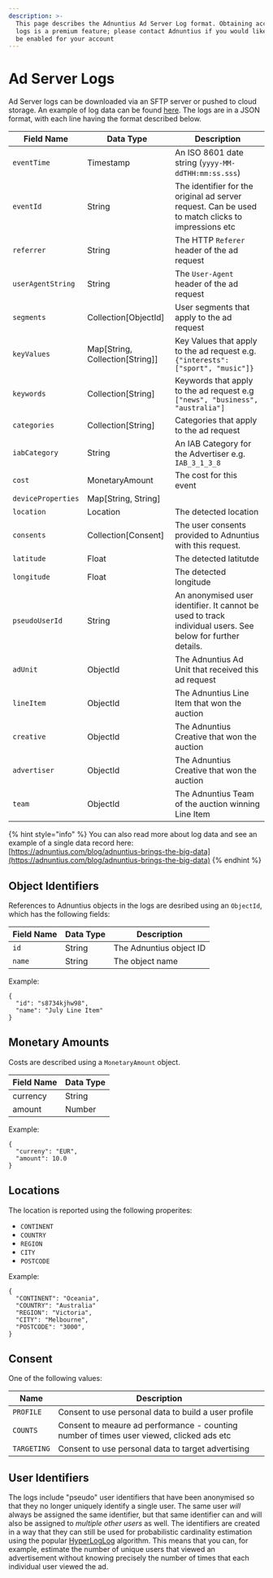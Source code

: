 ```yaml
---
description: >-
  This page describes the Adnuntius Ad Server Log format. Obtaining access to
  logs is a premium feature; please contact Adnuntius if you would like this to
  be enabled for your account
---
```


# Ad Server Logs

Ad Server logs can be downloaded via an SFTP server or pushed to cloud storage. An example of log data can be found [here](https://api.adnuntius.com/rawlogs/). The logs are in a JSON format, with each line having the format described below.

| Field Name         | Data Type                         | Description                                                                                                |
| ------------------ | --------------------------------- | ---------------------------------------------------------------------------------------------------------- |
| `eventTime`        | Timestamp                         | An ISO 8601 date string (`yyyy-MM-ddTHH:mm:ss.sss`)                                                        |
| `eventId`          | String                            | The identifier for the original ad server request. Can be used to match clicks to impressions etc          |
| `referrer`         | String                            | The HTTP `Referer` header of the ad request                                                                |
| `userAgentString`  | String                            | The `User-Agent` header of the ad request                                                                  |
| `segments`         | Collection\[ObjectId]             | User segments that apply to the ad request                                                                 |
| `keyValues`        | Map\[String, Collection\[String]] | Key Values that apply to the ad request e.g. `{"interests":["sport", "music"]}`                            |
| `keywords`         | Collection\[String]               | Keywords that apply to the ad request e.g `["news", "business", "australia"]`                              |
| `categories`       | Collection\[String]               | Categories that apply to the ad request                                                                    |
| `iabCategory`      | String                            | An IAB Category for the Advertiser e.g. `IAB_3_1_3_8`                                                      |
| `cost`             | MonetaryAmount                    | The cost for this event                                                                                    |
| `deviceProperties` | Map\[String, String]              |                                                                                                            |
| `location`         | Location                          | The detected location                                                                                      |
| `consents`         | Collection\[Consent]              | The user consents provided to Adnuntius with this request.                                                 |
| `latitude`         | Float                             | The detected latitutde                                                                                     |
| `longitude`        | Float                             | The detected longitude                                                                                     |
| `pseudoUserId`     | String                            | An anonymised user identifier. It cannot be used to track individual users. See below for further details. |
| `adUnit`           | ObjectId                          | The Adnuntius Ad Unit that received this ad request                                                        |
| `lineItem`         | ObjectId                          | The Adnuntius Line Item that won the auction                                                               |
| `creative`         | ObjectId                          | The Adnuntius Creative that won the auction                                                                |
| `advertiser`       | ObjectId                          | The Adnuntius Creative that won the auction                                                                |
| `team`             | ObjectId                          | The Adnuntius Team of the auction winning Line Item                                                        |

{% hint style="info" %}
You can also read more about log data and see an example of a single data record here: [https://adnuntius.com/blog/adnuntius-brings-the-big-data](https://adnuntius.com/blog/adnuntius-brings-the-big-data)
{% endhint %}

## Object Identifiers

References to Adnuntius objects in the logs are desribed using an `ObjectId`, which has the following fields:

| Field Name | Data Type | Description             |
| ---------- | --------- | ----------------------- |
| `id`       | String    | The Adnuntius object ID |
| `name`     | String    | The object name         |

Example:

```
{ 
  "id": "s8734kjhw98",
  "name": "July Line Item"
}
```

## Monetary Amounts

Costs are described using a `MonetaryAmount` object.

| Field Name | Data Type |
| ---------- | --------- |
| currency   | String    |
| amount     | Number    |

Example:

```
{ 
  "curreny": "EUR",
  "amount": 10.0
}
```

## Locations

The location is reported using the following properites:

* `CONTINENT`
* `COUNTRY`
* `REGION`
* `CITY`
* `POSTCODE`

Example:

```
{
  "CONTINENT": "Oceania",
  "COUNTRY": "Australia"
  "REGION": "Victoria",
  "CITY": "Melbourne",
  "POSTCODE": "3000",
}
```

## Consent

One of the following values:

| Name        | Description                                                                              |
| ----------- | ---------------------------------------------------------------------------------------- |
| `PROFILE`   | Consent to use personal data to build a user profile                                     |
| `COUNTS`    | Consent to meaure ad performance - counting number of times user viewed, clicked ads etc |
| `TARGETING` | Consent to use personal data to target advertising                                       |

## User Identifiers

The logs include "pseudo" user identifiers that have been anonymised so that they no longer uniquely identify a single user. The same user _will_ always be assigned the same identifier, but that same identifier can and will also be assigned to _multiple other users_ as well. The identifiers are created in a way that they can still be used for probabilistic cardinality estimation using the popular [HyperLogLog](https://en.wikipedia.org/wiki/HyperLogLog) algorithm. This means that you can, for example, estimate the number of unique users that viewed an advertisement without knowing precisely the number of times that each individual user viewed the ad.
